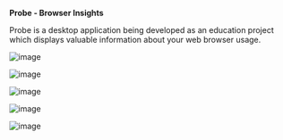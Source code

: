 **Probe - Browser Insights**

Probe is a desktop application being developed as an education project which displays valuable information about your web browser usage.

![image](https://user-images.githubusercontent.com/69573759/216598179-c3a073c1-23c5-455d-811e-3cca4331a116.png)

![image](https://user-images.githubusercontent.com/69573759/216599373-ef40d274-9fa1-4e53-8346-f33ee152e197.png)

![image](https://user-images.githubusercontent.com/69573759/216599429-787e4e91-4098-41f7-8028-c4197ad20383.png)

![image](https://user-images.githubusercontent.com/69573759/216599515-b39ee647-0ace-4e47-b821-6c163ee775bc.png)

![image](https://user-images.githubusercontent.com/69573759/216599580-1472a93e-6201-418e-b68c-4faeff3b08a0.png)
